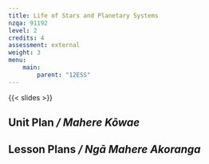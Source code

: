 ```yaml
---
title: Life of Stars and Planetary Systems
nzqa: 91192
level: 2
credits: 4
assessment: external
weight: 3
menu:
    main:
        parent: "12ESS"
---
```


> 

{{< slides >}}

## Unit Plan _/ Mahere Kōwae_ 

## Lesson Plans _/ Ngā Mahere Akoranga_ 

